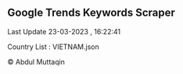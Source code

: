 

## Google Trends Keywords Scraper 
 
Last Update 23-03-2023 , 16:22:41

Country List :
VIETNAM.json



© Abdul Muttaqin 
